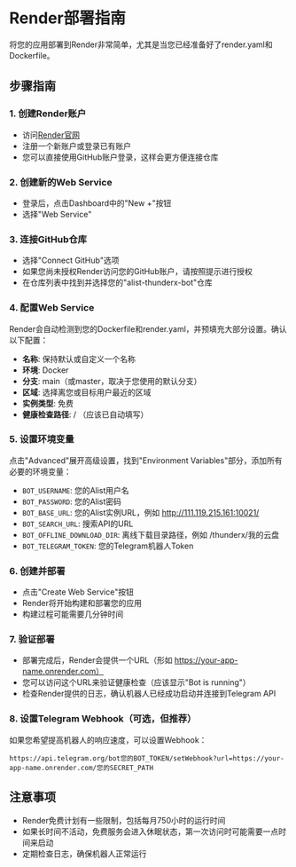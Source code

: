 # Render部署指南

将您的应用部署到Render非常简单，尤其是当您已经准备好了render.yaml和Dockerfile。

## 步骤指南

### 1. 创建Render账户
- 访问[Render官网](https://render.com/)
- 注册一个新账户或登录已有账户
- 您可以直接使用GitHub账户登录，这样会更方便连接仓库

### 2. 创建新的Web Service
- 登录后，点击Dashboard中的"New +"按钮
- 选择"Web Service"

### 3. 连接GitHub仓库
- 选择"Connect GitHub"选项
- 如果您尚未授权Render访问您的GitHub账户，请按照提示进行授权
- 在仓库列表中找到并选择您的"alist-thunderx-bot"仓库

### 4. 配置Web Service
Render会自动检测到您的Dockerfile和render.yaml，并预填充大部分设置。确认以下配置：

- **名称**: 保持默认或自定义一个名称
- **环境**: Docker
- **分支**: main（或master，取决于您使用的默认分支）
- **区域**: 选择离您或目标用户最近的区域
- **实例类型**: 免费
- **健康检查路径**: / （应该已自动填写）

### 5. 设置环境变量
点击"Advanced"展开高级设置，找到"Environment Variables"部分，添加所有必要的环境变量：

- `BOT_USERNAME`: 您的Alist用户名
- `BOT_PASSWORD`: 您的Alist密码
- `BOT_BASE_URL`: 您的Alist实例URL，例如 http://111.119.215.161:10021/
- `BOT_SEARCH_URL`: 搜索API的URL
- `BOT_OFFLINE_DOWNLOAD_DIR`: 离线下载目录路径，例如 /thunderx/我的云盘
- `BOT_TELEGRAM_TOKEN`: 您的Telegram机器人Token

### 6. 创建并部署
- 点击"Create Web Service"按钮
- Render将开始构建和部署您的应用
- 构建过程可能需要几分钟时间

### 7. 验证部署
- 部署完成后，Render会提供一个URL（形如 https://your-app-name.onrender.com）
- 您可以访问这个URL来验证健康检查（应该显示"Bot is running"）
- 检查Render提供的日志，确认机器人已经成功启动并连接到Telegram API

### 8. 设置Telegram Webhook（可选，但推荐）
如果您希望提高机器人的响应速度，可以设置Webhook：

```
https://api.telegram.org/bot您的BOT_TOKEN/setWebhook?url=https://your-app-name.onrender.com/您的SECRET_PATH
```

## 注意事项
- Render免费计划有一些限制，包括每月750小时的运行时间
- 如果长时间不活动，免费服务会进入休眠状态，第一次访问时可能需要一点时间来启动
- 定期检查日志，确保机器人正常运行 